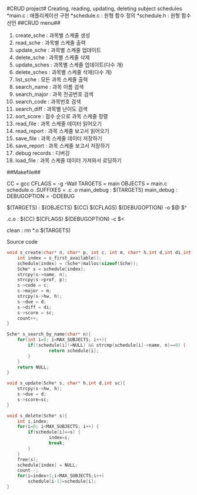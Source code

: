 #CRUD project#
Creating, reading, updating, deleting subject schedules
*main.c : 애플리케이션 구현
*schedule.c : 원형 함수 정의
*schedule.h : 원형 함수 선언 
##CRUD menu##

1. create_sche : 과목별 스케줄 생성
2. read_sche : 과목별 스케줄 출력
3. update_sche : 과목별 스케줄 업데이트
4. delete_sche : 과목별 스케줄 삭제
5. update_sches : 과목별 스케줄 업데이트(다수 개)
6. delete_sches : 과목별 스케줄 삭제(다수 개)
7. list_sche : 모든 과목 스케줄 출력
8. search_name : 과목 이름 검색
9. search_major : 과목 전공번호 검색
10. search_code : 과목번호 검색
11. search_diff : 과목별 난이도 검색
12. sort_score : 점수 순으로 과목 스케줄 정렬
13. read_file : 과목 스케줄 데이터 읽어오기
14. read_report : 과목 스케줄 보고서 읽어오기
15. save_file : 과목 스케줄 데이터 저장하기
16. save_report : 과목 스케줄 보고서 저장하기
17. debug records : 디버깅
18. load_file : 과목 스케줄 데이터 가져와서 로딩하기 

##Makefile##

CC = gcc
CFLAGS = -g -Wall
TARGETS = main
OBJECTS = main.c schedule.o
.SUFFIXES = .c .o
main_debug : $(TARGETS)
main_debug : DEBUGOPTION = -DDEBUG

$(TARGETS) : $(OBJECTS)
        $(CC) $(CFLAGS) $(DEBUGOPTION) -o $@ $^

.c.o :
        $(CC) $(CFLAGS) $(DEBUGOPTION) -c $<

clean :
        rm *.o $(TARGETS)

Source code 

```C
void s_create(char* n, char* p, int c, int m, char* h,int d,int di,int sc){
    int index = s_first_available();
    schedule[index] = (Sche*)malloc(sizeof(Sche));
    Sche* s = schedule[index];
    strcpy(s->name, n);
    strcpy(s->prof, p);
    s->code = c;
    s->major = m;
    strcpy(s->hw, h);
    s->due = d;
    s->diff = di;
    s->score = sc;
    count++;
}

Sche* s_search_by_name(char* n){
    for(int i=0; i<MAX_SUBJECTS; i++){
        if((schedule[i]!=NULL) && strcmp(schedule[i]->name, n)==0) {
                return schedule[i];
        }
    }
    return NULL;
}

void s_update(Sche* s, char* h,int d,int sc){
    strcpy(s->hw, h);
    s->due = d;
    s->score=sc;
}

void s_delete(Sche* s){
    int i,index;
    for(i=0; i<MAX_SUBJECTS; i++) {
        if(schedule[i]==s) {
                index=i;
                break;
        }
    }
    free(s);
    schedule[index] = NULL;
    count--;
    for(i=index+1;i<MAX_SUBJECTS;i++)
        schedule[i-1]=schedule[i];
}
```
